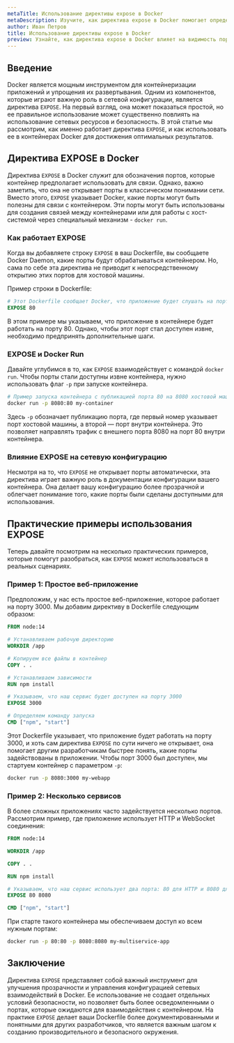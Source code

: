 ```yaml
---
metaTitle: Использование директивы expose в Docker
metaDescription: Изучите, как директива expose в Docker помогает определять открытые порты контейнера. Получите практическое понимание и научитесь использовать expose для лучшей конфигурации сетей
author: Иван Петров
title: Использование директивы expose в Docker
preview: Узнайте, как директива expose в Docker влияет на видимость портов контейнера и сетевую архитектуру. Практические примеры помогут овладеть этим инструментом
---
```


## Введение

Docker является мощным инструментом для контейнеризации приложений и упрощения их развертывания. Одним из компонентов, которые играют важную роль в сетевой конфигурации, является директива `EXPOSE`. На первый взгляд, она может показаться простой, но ее правильное использование может существенно повлиять на использование сетевых ресурсов и безопасность. В этой статье мы рассмотрим, как именно работает директива `EXPOSE`, и как использовать ее в контейнерах Docker для достижения оптимальных результатов.

## Директива EXPOSE в Docker

Директива `EXPOSE` в Docker служит для обозначения портов, которые контейнер предполагает использовать для связи. Однако, важно заметить, что она не открывает порты в классическом понимании сети. Вместо этого, `EXPOSE` указывает Docker, какие порты могут быть полезны для связи с контейнером. Эти порты могут быть использованы для создания связей между контейнерами или для работы с хост-системой через специальный механизм - `docker run`.

### Как работает EXPOSE

Когда вы добавляете строку `EXPOSE` в ваш Dockerfile, вы сообщаете Docker Daemon, какие порты будут обрабатываться контейнером. Но, сама по себе эта директива не приводит к непосредственному открытию этих портов для хостовой машины.

Пример строки в Dockerfile:

```dockerfile
# Этот Dockerfile сообщает Docker, что приложение будет слушать на порту 80
EXPOSE 80
```

В этом примере мы указываем, что приложение в контейнере будет работать на порту 80. Однако, чтобы этот порт стал доступен извне, необходимо предпринять дополнительные шаги. 

### EXPOSE и Docker Run

Давайте углубимся в то, как `EXPOSE` взаимодействует с командой `docker run`. Чтобы порты стали доступны извне контейнера, нужно использовать флаг `-p` при запуске контейнера. 

```sh
# Пример запуска контейнера с публикацией порта 80 на 8080 хостовой машины
docker run -p 8080:80 my-container
```

Здесь `-p` обозначает публикацию порта, где первый номер указывает порт хостовой машины, а второй — порт внутри контейнера. Это позволяет направлять трафик с внешнего порта 8080 на порт 80 внутри контейнера.

### Влияние EXPOSE на сетевую конфигурацию

Несмотря на то, что `EXPOSE` не открывает порты автоматически, эта директива играет важную роль в документации конфигурации вашего контейнера. Она делает вашу конфигурацию более прозрачной и облегчает понимание того, какие порты были сделаны доступными для использования.

## Практические примеры использования EXPOSE

Теперь давайте посмотрим на несколько практических примеров, которые помогут разобраться, как `EXPOSE` может использоваться в реальных сценариях.

### Пример 1: Простое веб-приложение

Предположим, у нас есть простое веб-приложение, которое работает на порту 3000. Мы добавим директиву в Dockerfile следующим образом:

```dockerfile
FROM node:14

# Устанавливаем рабочую директорию
WORKDIR /app

# Копируем все файлы в контейнер
COPY . .

# Устанавливаем зависимости
RUN npm install

# Указываем, что наш сервис будет доступен на порту 3000
EXPOSE 3000

# Определяем команду запуска
CMD ["npm", "start"]
```

Этот Dockerfile указывает, что приложение будет работать на порту 3000, и хоть сам директива `EXPOSE` по сути ничего не открывает, она помогает другим разработчикам быстрее понять, какие порты задействованы в приложении. Чтобы порт 3000 был доступен, мы стартуем контейнер с параметром `-p`:

```sh
docker run -p 8080:3000 my-webapp
```

### Пример 2: Несколько сервисов

В более сложных приложениях часто задействуется несколько портов. Рассмотрим пример, где приложение использует HTTP и WebSocket соединения:

```dockerfile
FROM node:14

WORKDIR /app

COPY . .

RUN npm install

# Указываем, что наш сервис использует два порта: 80 для HTTP и 8080 для WebSocket
EXPOSE 80 8080

CMD ["npm", "start"]
```

При старте такого контейнера мы обеспечиваем доступ ко всем нужным портам:

```sh
docker run -p 80:80 -p 8080:8080 my-multiservice-app
```

## Заключение

Директива `EXPOSE` представляет собой важный инструмент для улучшения прозрачности и управления конфигурацией сетевых взаимодействий в Docker. Ее использование не создает отдельных условий безопасности, но позволяет быть более осведомленными о портах, которые ожидаются для взаимодействия с контейнером. На практике `EXPOSE` делает ваши Dockerfile более документированными и понятными для других разработчиков, что является важным шагом к созданию производительного и безопасного окружения.